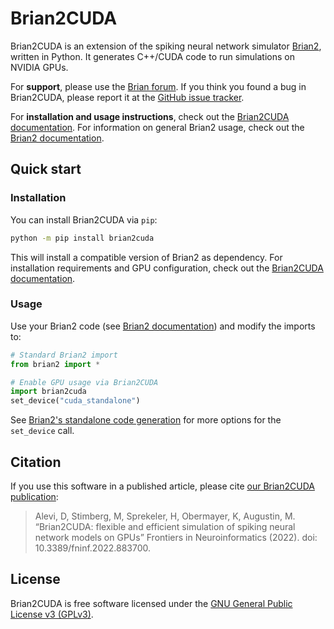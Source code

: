 Brian2CUDA
==========

Brian2CUDA is an extension of the spiking neural network simulator
[Brian2](https://github.com/brian-team/brian2), written in Python. It
generates C++/CUDA code to run simulations on NVIDIA GPUs.

For **support**, please use the [Brian forum](https://brian.discourse.group/). If
you think you found a bug in Brian2CUDA, please report it at the
[GitHub issue tracker](https://github.com/brian-team/brian2cuda/issues).

For **installation and usage instructions**, check out the
[Brian2CUDA documentation](https://brian2cuda.readthedocs.io).
For information on general Brian2 usage, check out the
[Brian2 documentation](http://brian2.readthedocs.io).

## Quick start
### Installation

You can install Brian2CUDA via `pip`:

```bash
python -m pip install brian2cuda
```

This will install a compatible version of Brian2 as dependency. For installation requirements and GPU configuration, check out the [Brian2CUDA documentation](https://brian2cuda.readthedocs.io/en/latest/index.html).

### Usage
Use your Brian2 code (see [Brian2 documentation](http://brian2.readthedocs.io/en/stable/index.html)) and modify the imports to:

```python
# Standard Brian2 import
from brian2 import *

# Enable GPU usage via Brian2CUDA
import brian2cuda
set_device("cuda_standalone")
```

See [Brian2's standalone code generation](https://brian2.readthedocs.io/en/stable/user/computation.html?highlight=set_device#standalone-code-generation) for more options for the `set_device` call.


## Citation
If you use this software in a published article, please cite
[our Brian2CUDA publication](https://www.frontiersin.org/articles/10.3389/fninf.2022.883700):

> Alevi, D, Stimberg, M, Sprekeler, H, Obermayer, K, Augustin, M. “Brian2CUDA: flexible and efficient simulation of spiking neural network models on GPUs” Frontiers in Neuroinformatics (2022). doi: 10.3389/fninf.2022.883700.

## License
Brian2CUDA is free software licensed under the [GNU General Public License v3 (GPLv3)](https://www.gnu.org/licenses/gpl-3.0.en.html).
